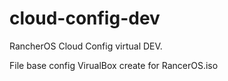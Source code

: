 # cloud-config-dev
RancherOS Cloud Config virtual DEV.

File base config VirualBox create for RancerOS.iso
